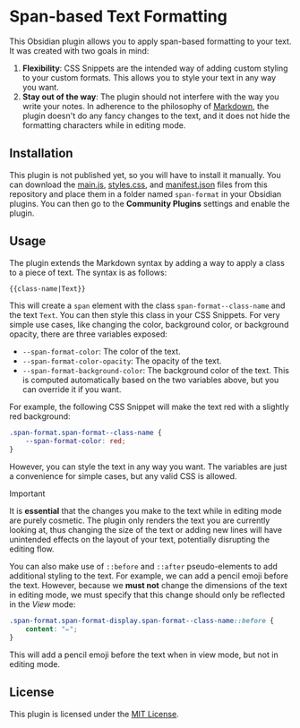 # Span-based Text Formatting

This Obsidian plugin allows you to apply span-based formatting to your text. It was created with two
goals in mind:

1. **Flexibility**: CSS Snippets are the intended way of adding custom styling to your custom
   formats. This allows you to style your text in any way you want.
2. **Stay out of the way**: The plugin should not interfere with the way you write your notes. In
   adherence to the philosophy of [Markdown](https://daringfireball.net/projects/markdown/), the
   plugin doesn't do any fancy changes to the text, and it does not hide the formatting characters
   while in editing mode.

## Installation

This plugin is not published yet, so you will have to install it manually. You can download the
[main.js](main.js), [styles.css](styles.css), and [manifest.json](manifest.json) files from this
repository and place them in a folder named `span-format` in your Obsidian plugins. You can then go
to the **Community Plugins** settings and enable the plugin.

## Usage

The plugin extends the Markdown syntax by adding a way to apply a class to a piece of text. The
syntax is as follows:

```markdown
{{class-name|Text}}
```

This will create a `span` element with the class `span-format--class-name` and the text `Text`. You
can then style this class in your CSS Snippets. For very simple use cases, like changing the color,
background color, or background opacity, there are three variables exposed:

- `--span-format-color`: The color of the text.
- `--span-format-color-opacity`: The opacity of the text.
- `--span-format-background-color`: The background color of the text. This is computed automatically
  based on the two variables above, but you can override it if you want.

For example, the following CSS Snippet will make the text red with a slightly red background:

```css
.span-format.span-format--class-name {
    --span-format-color: red;
}
```

However, you can style the text in any way you want. The variables are just a convenience for simple
cases, but any valid CSS is allowed.

> [!IMPORTANT]
> It is **essential** that the changes you make to the text while in editing mode are purely
> cosmetic. The plugin only renders the text you are currently looking at, thus changing the size of
> the text or adding new lines will have unintended effects on the layout of your text, potentially
> disrupting the editing flow.

You can also make use of `::before` and `::after` pseudo-elements to add additional styling to the
text. For example, we can add a pencil emoji before the text. However, because we **must not** 
change the dimensions of the text in editing mode, we must specify that this change should only be
reflected in the *View* mode:

```css
.span-format.span-format-display.span-format--class-name::before {
    content: "✏️";
}
```

This will add a pencil emoji before the text when in view mode, but not in editing mode.

## License

This plugin is licensed under the [MIT License](LICENSE).
